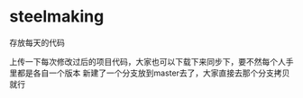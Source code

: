 # steelmaking
存放每天的代码




上传一下每次修改过后的项目代码，大家也可以下载下来同步下，要不然每个人手里都是各自一个版本
新建了一个分支放到master去了，大家直接去那个分支拷贝就行

